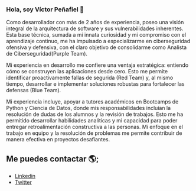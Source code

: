 ### Hola, soy Víctor Peñafiel 👋

Como desarrollador con más de 2 años de experiencia, poseo una visión integral de la arquitectura de software y sus vulnerabilidades inherentes. Esta base técnica, sumada a mi innata curiosidad y mi compromiso con el aprendizaje continuo, me ha impulsado a especializarme en ciberseguridad ofensiva y defensiva, con el claro objetivo de consolidarme como Analista de Ciberseguridad(Purple Team).

Mi experiencia en desarrollo me confiere una ventaja estratégica: entiendo cómo se construyen las aplicaciones desde cero. Esto me permite identificar proactivamente fallas de segurida (Red Team) y, al mismo tiempo, desarrollar e implementar soluciones robustas para fortalecer las defensas (Blue Team). 

Mi experiencia incluye, apoyar a tutores académicos en Bootcamps de Python y Ciencia de Datos, donde mis responsabilidades incluían la resolución de dudas  de los alumnos y la revisión de trabajos. Esto me ha permitido desarrollar habilidades analíticas y mi capacidad para poder entregar retroalimentación constructiva a las personas. Mi enfoque en el trabajo en equipo y la resolución de problemas me permite contribuir de manera efectiva en proyectos desafiantes. 

## Me puedes contactar 🌎;
 - [Linkedin](https://www.linkedin.com/in/victorpenafiel/)
 - [Twitter](https://twitter.com/newen_do)
<!--
**VictorPenafiel/VictorPenafiel** is a ✨ _special_ ✨ repository because its `README.md` (this file) appears on your GitHub profile.

Here are some ideas to get you started:

- 🔭 I’m currently working on ...
- 🌱 I’m currently learning ...
- 👯 I’m looking to collaborate on ...
- 🤔 I’m looking for help with ...
- 💬 Ask me about ...
- 📫 How to reach me: ...
- 😄 Pronouns: ...
- ⚡ Fun fact: ...
-->
